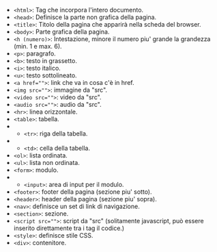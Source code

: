 - `<html>`: Tag che incorpora l'intero documento.
- `<head>`: Definisce la parte non grafica della pagina.
- `<title>`: Titolo della pagina che apparirà nella scheda del browser.
- `<body>`: Parte grafica della pagina.
- `<h (numero)>`: Intestazione, minore il numero piu' grande la grandezza (min. 1 e max. 6).
- `<p>`: paragrafo.
- `<b>`: testo in grassetto.
- `<i>`: testo italico.
- `<u>`: testo sottolineato.
- `<a href="">`: link che va in cosa c'è in href.
- `<img src="">`: immagine da "src".
- `<video src="">`: video da "src".
- `<audio src="">`: audio da "src".
- `<hr>`: linea orizzontale.
- `<table>`: tabella.
- - `<tr>`: riga della tabella.
- - `<td>`: cella della tabella.
- `<ol>`: lista ordinata. 
- `<ul>`: lista non ordinata.
- `<form>`: modulo.
- - `<input>`: area di input per il modulo.
- `<footer>`: footer della pagina (sezione piu' sotto).
- `<header>`: header della pagina (sezione piu' sopra).
- `<nav>`: definisce un set di link di navigazione.
- `<section>`: sezione.
- `<script src="">`: script da "src" (solitamente javascript, può essere inserito direttamente tra i tag il codice.)
- `<style>`: definisce stile CSS.
- `<div>`: contenitore.
